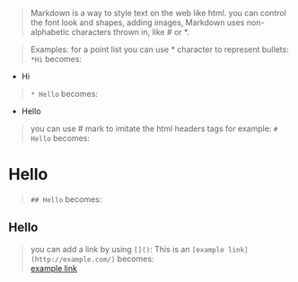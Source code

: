 >Markdown is a way to style text on the web like html. you can control the font look and shapes, adding images,
>Markdown uses non-alphabetic characters thrown in, like # or *.

>Examples:
>for a point list you can use * character to represent bullets:\
>`*Hi` becomes:
 * Hi
>`* Hello` becomes:
 * Hello

> you can use # mark to imitate the html headers tags
>for example:
>`# Hello` becomes:
 # Hello
>`## Hello` becomes:
 ## Hello

>you can add a link by using `[]()`:
This is an `[example link](http://example.com/)` becomes:\
[example link](http://example.com/)
